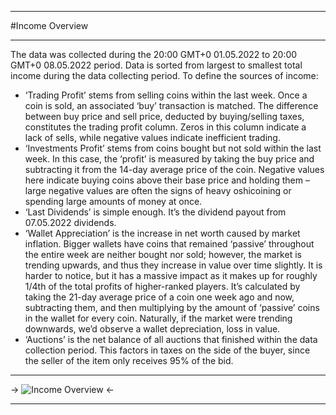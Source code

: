 ***
#Income Overview
***
The data was collected during the 20:00 GMT+0 01.05.2022 to 20:00 GMT+0 08.05.2022 period. Data is sorted from largest to smallest total income during the data collecting period.
To define the sources of income:
- ‘Trading Profit’ stems from selling coins within the last week. Once a coin is sold, an associated ‘buy’ transaction is matched. The difference between buy price and sell price, deducted by buying/selling taxes, constitutes the trading profit column. Zeros in this column indicate a lack of sells, while negative values indicate inefficient trading.
- ‘Investments Profit’ stems from coins bought but not sold within the last week. In this case, the ‘profit’ is measured by taking the buy price and subtracting it from the 14-day average price of the coin. Negative values here indicate buying coins above their base price and holding them – large negative values are often the signs of heavy oshicoining or spending large amounts of money at once.
- ‘Last Dividends’ is simple enough. It’s the dividend payout from 07.05.2022 dividends.
- ‘Wallet Appreciation’ is the increase in net worth caused by market inflation. Bigger wallets have coins that remained ‘passive’ throughout the entire week are neither bought nor sold; however, the market is trending upwards, and thus they increase in value over time slightly. It is harder to notice, but it has a massive impact as it makes up for roughly 1/4th of the total profits of higher-ranked players. It’s calculated by taking the 21-day average price of a coin one week ago and now, subtracting them, and then multiplying by the amount of ‘passive’ coins in the wallet for every coin. Naturally, if the market were trending downwards, we’d observe a wallet depreciation, loss in value.
- ‘Auctions’ is the net balance of all auctions that finished within the data collection period. This factors in taxes on the side of the buyer, since the seller of the item only receives 95% of the bid.

***
-> ![Income Overview](https://files.catbox.moe/m38lgt.png) <-

***